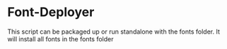 # Font-Deployer

This script can be packaged up or run standalone with the fonts folder.
It will install all fonts in the fonts folder
